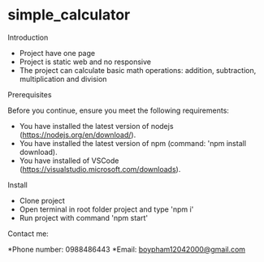 # simple_calculator

Introduction
* Project have one page
* Project is static web and no responsive
* The project can calculate basic math operations: addition, subtraction, multiplication and division

Prerequisites

Before you continue, ensure you meet the following requirements:

* You have installed the latest version of nodejs (https://nodejs.org/en/download/). 
* You have installed the latest version of npm (command: 'npm install download). 
* You have installed of VSCode (https://visualstudio.microsoft.com/downloads).

Install

* Clone project
* Open terminal in root folder project and type 'npm i'
* Run project with command 'npm start'

Contact me:

*Phone number: 0988486443
*Email: boypham12042000@gmail.com


